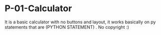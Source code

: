 # P-01-Calculator
It is a basic calculator with no buttons and layout, it works basically on py statements that are (PYTHON STATEMENT) . No copyright :)
